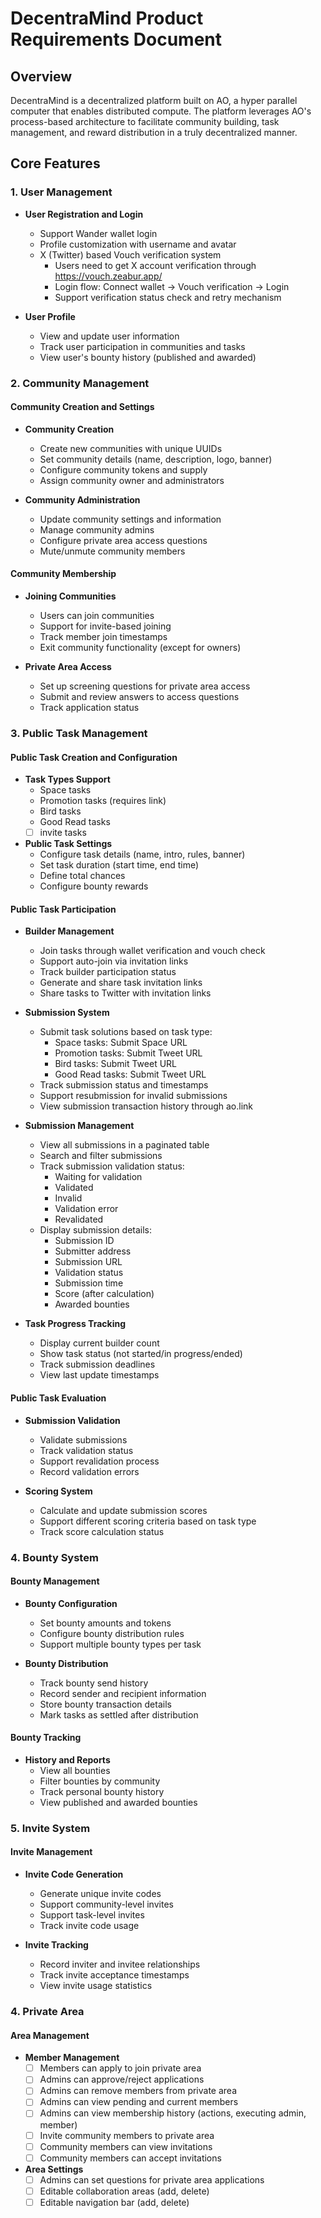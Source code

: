 # DecentraMind Product Requirements Document

## Overview
DecentraMind is a decentralized platform built on AO, a hyper parallel computer that enables distributed compute. The platform leverages AO's process-based architecture to facilitate community building, task management, and reward distribution in a truly decentralized manner.

## Core Features

### 1. User Management
- **User Registration and Login**
  - Support Wander wallet login
  - Profile customization with username and avatar
  - X (Twitter) based Vouch verification system
    - Users need to get X account verification through https://vouch.zeabur.app/
    - Login flow: Connect wallet -> Vouch verification -> Login
    - Support verification status check and retry mechanism

- **User Profile**
  - View and update user information
  - Track user participation in communities and tasks
  - View user's bounty history (published and awarded)

### 2. Community Management

#### Community Creation and Settings
- **Community Creation**
  - Create new communities with unique UUIDs
  - Set community details (name, description, logo, banner)
  - Configure community tokens and supply
  - Assign community owner and administrators

- **Community Administration**
  - Update community settings and information
  - Manage community admins
  - Configure private area access questions
  - Mute/unmute community members

#### Community Membership
- **Joining Communities**
  - Users can join communities
  - Support for invite-based joining
  - Track member join timestamps
  - Exit community functionality (except for owners)

- **Private Area Access**
  - Set up screening questions for private area access
  - Submit and review answers to access questions
  - Track application status

### 3. Public Task Management

#### Public Task Creation and Configuration
- **Task Types Support**
  - Space tasks
  - Promotion tasks (requires link)
  - Bird tasks
  - Good Read tasks
  - [ ] invite tasks

- **Public Task Settings**
  - Configure task details (name, intro, rules, banner)
  - Set task duration (start time, end time)
  - Define total chances
  - Configure bounty rewards

#### Public Task Participation
- **Builder Management**
  - Join tasks through wallet verification and vouch check
  - Support auto-join via invitation links
  - Track builder participation status
  - Generate and share task invitation links
  - Share tasks to Twitter with invitation links

- **Submission System**
  - Submit task solutions based on task type:
    - Space tasks: Submit Space URL
    - Promotion tasks: Submit Tweet URL
    - Bird tasks: Submit Tweet URL
    - Good Read tasks: Submit Tweet URL
  - Track submission status and timestamps
  - Support resubmission for invalid submissions
  - View submission transaction history through ao.link

- **Submission Management**
  - View all submissions in a paginated table
  - Search and filter submissions
  - Track submission validation status:
    - Waiting for validation
    - Validated
    - Invalid
    - Validation error
    - Revalidated
  - Display submission details:
    - Submission ID
    - Submitter address
    - Submission URL
    - Validation status
    - Submission time
    - Score (after calculation)
    - Awarded bounties

- **Task Progress Tracking**
  - Display current builder count
  - Show task status (not started/in progress/ended)
  - Track submission deadlines
  - View last update timestamps

#### Public Task Evaluation
- **Submission Validation**
  - Validate submissions
  - Track validation status
  - Support revalidation process
  - Record validation errors

- **Scoring System**
  - Calculate and update submission scores
  - Support different scoring criteria based on task type
  - Track score calculation status

### 4. Bounty System

#### Bounty Management
- **Bounty Configuration**
  - Set bounty amounts and tokens
  - Configure bounty distribution rules
  - Support multiple bounty types per task

- **Bounty Distribution**
  - Track bounty send history
  - Record sender and recipient information
  - Store bounty transaction details
  - Mark tasks as settled after distribution

#### Bounty Tracking
- **History and Reports**
  - View all bounties
  - Filter bounties by community
  - Track personal bounty history
  - View published and awarded bounties

### 5. Invite System

#### Invite Management
- **Invite Code Generation**
  - Generate unique invite codes
  - Support community-level invites
  - Support task-level invites
  - Track invite code usage

- **Invite Tracking**
  - Record inviter and invitee relationships
  - Track invite acceptance timestamps
  - View invite usage statistics

### 4. Private Area

#### Area Management
- **Member Management**
  - [ ] Members can apply to join private area
  - [ ] Admins can approve/reject applications
  - [ ] Admins can remove members from private area
  - [ ] Admins can view pending and current members
  - [ ] Admins can view membership history (actions, executing admin, member)
  - [ ] Invite community members to private area
  - [ ] Community members can view invitations
  - [ ] Community members can accept invitations
- **Area Settings**
  - [ ] Admins can set questions for private area applications
  - [ ] Editable collaboration areas (add, delete)
  - [ ] Editable navigation bar (add, delete)
